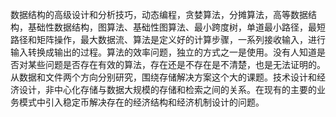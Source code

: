 数据结构的高级设计和分析技巧，动态编程，贪婪算法，分摊算法，高等数据结构，基础性数据结构，图算法、基础性图算法、最小跨度树，单道最小路径，最短路径和矩阵操作，最大数据流、算法是定义好的计算步骤，一系列接收输入，进行输入转换成输出的过程。算法的效率问题，独立的方式之一是使用。没有人知道是否对某些问题是否存在有效的算法，存在还是不存在是不清楚，也是无法证明的。从数据和文件两个方向分别研究，围绕存储解决方案这个大的课题。技术设计和经济设计，非中心化存储与数据大规模的存储和检索之间的关系。在现有的主要的业务模式中引入稳定币解决存在的经济结构和经济机制设计的问题。
